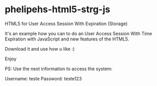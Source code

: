 phelipehs-html5-strg-js
===============

HTML5 for User Access Session With Expiration (Storage)

It's an example how you can to do an User Access Session With Time Expiration with JavaScript and new features of the HTML5.

Download it and use how u like :)

Enjoy

PS: Use the next information to access the system:

  Username: teste 
  Password: teste123
